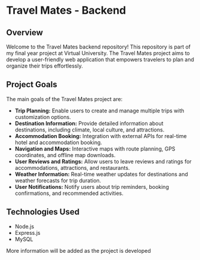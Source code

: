# Travel Mates - Backend

## Overview

Welcome to the Travel Mates backend repository! This repository is part of my final year project at Virtual University. The Travel Mates project aims to develop a user-friendly web application that empowers travelers to plan and organize their trips effortlessly.

## Project Goals

The main goals of the Travel Mates project are:

- **Trip Planning:** Enable users to create and manage multiple trips with customization options.
- **Destination Information:** Provide detailed information about destinations, including climate, local culture, and attractions.
- **Accommodation Booking:** Integration with external APIs for real-time hotel and accommodation booking.
- **Navigation and Maps:** Interactive maps with route planning, GPS coordinates, and offline map downloads.
- **User Reviews and Ratings:** Allow users to leave reviews and ratings for accommodations, attractions, and restaurants.
- **Weather Information:** Real-time weather updates for destinations and weather forecasts for trip duration.
- **User Notifications:** Notify users about trip reminders, booking confirmations, and recommended activities.

## Technologies Used

- Node.js
- Express.js
- MySQL

More information will be added as the project is developed
